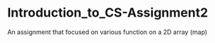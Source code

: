 # Introduction_to_CS-Assignment2
An assignment that focused on various function on a 2D array (map)
